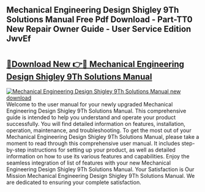 ## Mechanical Engineering Design Shigley 9Th Solutions Manual Free Pdf Download - Part-TT0 New Repair Owner Guide - User Service Edition JwvEf

# <h2><a href="http://bc92327.oget.top/?id=Mechanical+Engineering+Design+Shigley+9Th+Solutions+Manual">🔗Download New 👉🔴 Mechanical Engineering Design Shigley 9Th Solutions Manual</a></h2>

[![Mechanical Engineering Design Shigley 9Th Solutions Manual new download](https://i.imgur.com/5g1atiW.png)](http://bc92327.oget.top/?id=Mechanical+Engineering+Design+Shigley+9Th+Solutions+Manual)
Welcome to the user manual for your newly upgraded Mechanical Engineering Design Shigley 9Th Solutions Manual. This comprehensive guide is intended to help you understand and operate your product successfully. You will find detailed information on features, installation, operation, maintenance, and troubleshooting. To get the most out of your Mechanical Engineering Design Shigley 9Th Solutions Manual, please take a moment to read through this comprehensive user manual. It includes step-by-step instructions for setting up your product, as well as detailed information on how to use its various features and capabilities. Enjoy the seamless integration of list of features with your new Mechanical Engineering Design Shigley 9Th Solutions Manual. Your Satisfaction is Our Mission Mechanical Engineering Design Shigley 9Th Solutions Manual. We are dedicated to ensuring your complete satisfaction.
